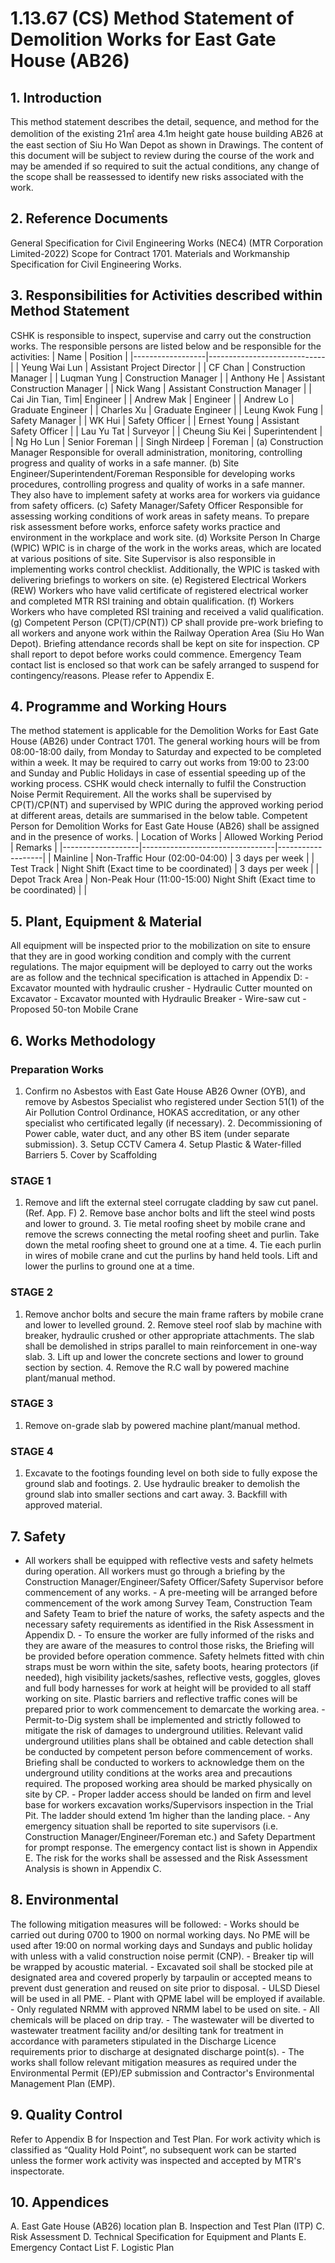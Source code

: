 # 1.13.67 (CS) Method Statement of Demolition Works for East Gate House (AB26)
## 1. Introduction
This method statement describes the detail, sequence, and method for the demolition of the existing 21㎡ area 4.1m height gate house building AB26 at the east section of Siu Ho Wan Depot as shown in Drawings. The content of this document will be subject to review during the course of the work and may be amended if so required to suit the actual conditions, any change of the scope shall be reassessed to identify new risks associated with the work.
## 2. Reference Documents
General Specification for Civil Engineering Works (NEC4) (MTR Corporation Limited-2022) Scope for Contract 1701. Materials and Workmanship Specification for Civil Engineering Works.
## 3. Responsibilities for Activities described within Method Statement
CSHK is responsible to inspect, supervise and carry out the construction works. The responsible persons are listed below and be responsible for the activities:  | Name             | Position                    | |------------------|-----------------------------| | Yeung Wai Lun    | Assistant Project Director  | | CF Chan          | Construction Manager        | | Luqman Yung      | Construction Manager        | | Anthony He       | Assistant Construction Manager | | Nick Wang        | Assistant Construction Manager | | Cai Jin Tian, Tim| Engineer                    | | Andrew Mak       | Engineer                    | | Andrew Lo        | Graduate Engineer           | | Charles Xu       | Graduate Engineer           | | Leung Kwok Fung  | Safety Manager              | | WK Hui           | Safety Officer              | | Ernest Young     | Assistant Safety Officer    | | Lau Yu Tat       | Surveyor                    | | Cheung Siu Kei   | Superintendent              | | Ng Ho Lun        | Senior Foreman              | | Singh Nirdeep    | Foreman                     |  (a) Construction Manager  Responsible for overall administration, monitoring, controlling progress and quality of works in a safe manner.  (b) Site Engineer/Superintendent/Foreman  Responsible for developing works procedures, controlling progress and quality of works in a safe manner. They also have to implement safety at works area for workers via guidance from safety officers.  (c) Safety Manager/Safety Officer  Responsible for assessing working conditions of work areas in safety means. To prepare risk assessment before works, enforce safety works practice and environment in the workplace and work site.  (d) Worksite Person In Charge (WPIC)  WPIC is in charge of the work in the works areas, which are located at various positions of site. Site Supervisor is also responsible in implementing works control checklist. Additionally, the WPIC is tasked with delivering briefings to workers on site.  (e) Registered Electrical Workers (REW)  Workers who have valid certificate of registered electrical worker and completed MTR RSI training and obtain qualification.  (f) Workers  Workers who have completed RSI training and received a valid qualification.  (g) Competent Person (CP(T)/CP(NT))  CP shall provide pre-work briefing to all workers and anyone work within the Railway Operation Area (Siu Ho Wan Depot). Briefing attendance records shall be kept on site for inspection. CP shall report to depot before works could commence. Emergency Team contact list is enclosed so that work can be safely arranged to suspend for contingency/reasons. Please refer to Appendix E.
## 4. Programme and Working Hours
The method statement is applicable for the Demolition Works for East Gate House (AB26) under Contract 1701. The general working hours will be from 08:00-18:00 daily, from Monday to Saturday and expected to be completed within a week. It may be required to carry out works from 19:00 to 23:00 and Sunday and Public Holidays in case of essential speeding up of the working process. CSHK would check internally to fulfil the Construction Noise Permit Requirement. All the works shall be supervised by CP(T)/CP(NT) and supervised by WPIC during the approved working period at different areas, details are summarised in the below table. Competent Person for Demolition Works for East Gate House (AB26) shall be assigned and in the presence of works.  | Location of Works | Allowed Working Period          | Remarks           | |-------------------|---------------------------------|-------------------| | Mainline          | Non-Traffic Hour (02:00-04:00)  | 3 days per week   | | Test Track        | Night Shift (Exact time to be coordinated) | 3 days per week   | | Depot Track Area  | Non-Peak Hour (11:00-15:00) Night Shift (Exact time to be coordinated) |                   |
## 5. Plant, Equipment & Material
All equipment will be inspected prior to the mobilization on site to ensure that they are in good working condition and comply with the current regulations. The major equipment will be deployed to carry out the works are as follow and the technical specification is attached in Appendix D:  - Excavator mounted with hydraulic crusher - Hydraulic Cutter mounted on Excavator - Excavator mounted with Hydraulic Breaker - Wire-saw cut - Proposed 50-ton Mobile Crane
## 6. Works Methodology
### Preparation Works
1. Confirm no Asbestos with East Gate House AB26 Owner (OYB), and remove by Asbestos Specialist who registered under Section 51(1) of the Air Pollution Control Ordinance, HOKAS accreditation, or any other specialist who certificated legally (if necessary). 2. Decommissioning of Power cable, water duct, and any other BS item (under separate submission). 3. Setup CCTV Camera 4. Setup Plastic & Water-filled Barriers 5. Cover by Scaffolding
### STAGE 1
1. Remove and lift the external steel corrugate cladding by saw cut panel. (Ref. App. F) 2. Remove base anchor bolts and lift the steel wind posts and lower to ground. 3. Tie metal roofing sheet by mobile crane and remove the screws connecting the metal roofing sheet and purlin. Take down the metal roofing sheet to ground one at a time. 4. Tie each purlin in wires of mobile crane and cut the purlins by hand held tools. Lift and lower the purlins to ground one at a time.
### STAGE 2
1. Remove anchor bolts and secure the main frame rafters by mobile crane and lower to levelled ground. 2. Remove steel roof slab by machine with breaker, hydraulic crushed or other appropriate attachments. The slab shall be demolished in strips parallel to main reinforcement in one-way slab. 3. Lift up and lower the concrete sections and lower to ground section by section. 4. Remove the R.C wall by powered machine plant/manual method.
### STAGE 3
1. Remove on-grade slab by powered machine plant/manual method.
### STAGE 4
1. Excavate to the footings founding level on both side to fully expose the ground slab and footings. 2. Use hydraulic breaker to demolish the ground slab into smaller sections and cart away. 3. Backfill with approved material.
## 7. Safety
- All workers shall be equipped with reflective vests and safety helmets during operation. All workers must go through a briefing by the Construction Manager/Engineer/Safety Officer/Safety Supervisor before commencement of any works. - A pre-meeting will be arranged before commencement of the work among Survey Team, Construction Team and Safety Team to brief the nature of works, the safety aspects and the necessary safety requirements as identified in the Risk Assessment in Appendix D. - To ensure the worker are fully informed of the risks and they are aware of the measures to control those risks, the Briefing will be provided before operation commence. Safety helmets fitted with chin straps must be worn within the site, safety boots, hearing protectors (if needed), high visibility jackets/sashes, reflective vests, goggles, gloves and full body harnesses for work at height will be provided to all staff working on site. Plastic barriers and reflective traffic cones will be prepared prior to work commencement to demarcate the working area. - Permit-to-Dig system shall be implemented and strictly followed to mitigate the risk of damages to underground utilities. Relevant valid underground utilities plans shall be obtained and cable detection shall be conducted by competent person before commencement of works. Briefing shall be conducted to workers to acknowledge them on the underground utility conditions at the works area and precautions required. The proposed working area should be marked physically on site by CP. - Proper ladder access should be landed on firm and level base for workers excavation works/Supervisors inspection in the Trial Pit. The ladder should extend 1m higher than the landing place. - Any emergency situation shall be reported to site supervisors (i.e. Construction Manager/Engineer/Foreman etc.) and Safety Department for prompt response. The emergency contact list is shown in Appendix E. The risk for the works shall be assessed and the Risk Assessment Analysis is shown in Appendix C.
## 8. Environmental
The following mitigation measures will be followed: - Works should be carried out during 0700 to 1900 on normal working days. No PME will be used after 19:00 on normal working days and Sundays and public holiday with unless with a valid construction noise permit (CNP). - Breaker tip will be wrapped by acoustic material. - Excavated soil shall be stocked pile at designated area and covered properly by tarpaulin or accepted means to prevent dust generation and reused on site prior to disposal. - ULSD Diesel will be used in all PME. - Plant with QPME label will be employed if available. - Only regulated NRMM with approved NRMM label to be used on site. - All chemicals will be placed on drip tray. - The wastewater will be diverted to wastewater treatment facility and/or desilting tank for treatment in accordance with parameters stipulated in the Discharge Licence requirements prior to discharge at designated discharge point(s). - The works shall follow relevant mitigation measures as required under the Environmental Permit (EP)/EP submission and Contractor's Environmental Management Plan (EMP).
## 9. Quality Control
Refer to Appendix B for Inspection and Test Plan. For work activity which is classified as “Quality Hold Point”, no subsequent work can be started unless the former work activity was inspected and accepted by MTR's inspectorate.
## 10. Appendices
A. East Gate House (AB26) location plan B. Inspection and Test Plan (ITP) C. Risk Assessment D. Technical Specification for Equipment and Plants E. Emergency Contact List F. Logistic Plan